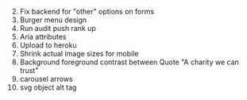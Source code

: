 2. Fix backend for "other" options on forms
4. Burger menu design
6. Run audit push rank up
7. Aria attributes
8. Upload to heroku
11. Shrink actual image sizes for mobile
12. Background foreground contrast between Quote "A charity we can trust"
13. carousel arrows
14. svg object alt tag